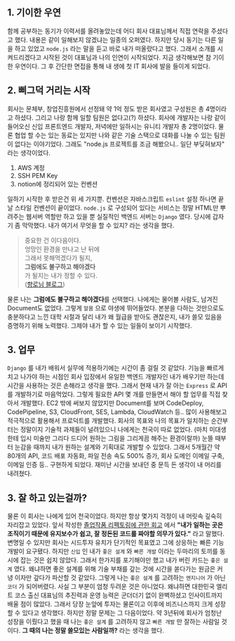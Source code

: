 ## 1\. 기이한 우연

함께 공부하는 동기가 이력서를 올려놓았는데 어디 회사 대표님께서 직접 연락을 주셨다고 했다. 
내용은 같이 일해보지 않겠냐는 일종의 오퍼였다. 하지만 당시 동기는 다른 일을 하고 있었고 `node.js` 라는 말을 듣고
바로 내가 떠올랐다고 했다. 그래서 소개를 시켜드리겠다고 시작된 것이 대표님과 나의 인연이 시작되었다. 
지금 생각해보면 참 기이한 우연이다. 그 후 간단한 면접을 통해 내 생에 첫 IT 회사에 발을 들이게 되었다.

## 2\. 삐그덕 거리는 시작

회사는 문체부, 창업진흥원에서 선정돼 약 1억 정도 받은 회사였고 구성원은 총 4명이라고 하셨다. 
그리고 나랑 함께 일할 팀원은 없다고(?) 하셨다. 회사에 개발자는 나랑 같이 들어오신 신입 프론트엔드 개발자, 
저녁에만 일하시는 유니티 개발자 총 2명이었다. 물론 협업 할 수는 있는 동료는 있지만 나와 같은 기술 스택으로 
대화를 나눌 수 있는 팀원이 없다는 이야기었다. 그래도 "node.js 프로젝트를 조금 해봤으니.. 일단 부딪혀보자" 
라는 생각이었다.  
1. AWS 계정  
2. SSH PEM Key  
3. notion에 정리되어 있는 컨벤션

일하기 시작한 후 받은건 위 세 가지뿐. 컨벤션은 자바스크립트 `eslint` 설정 하나면 끝날 스타일 컨벤션이 끝이었다.
`node.js` 로 구성되어 있다는 서비스는 정말 HTML만 뿌려주는 웹서버 역할만 하고 있을 뿐 
실질적인 백엔드 서버는 `Django` 였다. 당시에 갑자기 좀 막막했다. 내가 여기서 무엇을 할 수 있지? 
라는 생각을 했다.

> 중요한 건 이다음이다.  
> 엉망인 환경을 만나고 난 뒤에  
> 그래서 못해먹겠다가 될지,  
> **그럼에도 불구하고 해야겠다**  
> 가 될지는 내가 정할 수 있다.  
> ([향로님 블로그](https://jojoldu.tistory.com/599))

물론 나는 **그럼에도 불구하고 해야겠다**를 선택했다. 나에게는 물어볼 사람도, 
남겨진 Document도 없었다. 그렇게 `알몸` 으로 야생에 뛰어들었다. 본분을 다하는 것만으로도 
충분하다고 느낀 대학 시절과 달리 내가 왜 월급을 받아도 괜찮은지, 내가 쓸모 있음을 증명하기 위해 
노력했다. 그제야 내가 할 수 있는 일들이 보이기 시작했다.

## 3\. 업무

`Django` 를 내가 배워서 실무에 적용하기에는 시간이 좀 걸릴 것 같았다. 
기능을 빠르게 치고 나가야 하는 시점인 회사 입장에서 유일한 백엔드 개발자인 
내가 배우기만 하는데 시간을 사용하는 것은 손해라고 생각을 했다. 
그래서 현재 내가 잘 아는 `Express` 로 API를 개발하기로 마음먹었다. 
그렇게 필요한 API 몇 개를 만들면서 해야 할 업무를 직접 찾아서 개발했다. 
EC2 밖에 써보지 않았지만 Document를 보며 CodeDeploy, CodePipeline, S3, 
CloudFront, SES, Lambda, CloudWatch 등.. 많이 사용해보고 적극적으로 활용해서 
프로덕트를 개발했다. 회사의 목표와 나의 목표가 일치하는 순간부터는 정말이지 기술적 과제들이 
널려있으니 나에게는 천국이 따로 없었다. (마치 미대생한테 입시 미술만 그리다 드디어 원하는 
그림을 그리게끔 해주는 환경이랄까) 눈뜰 때부터 눈감을 때까지 내가 원하는 설계와 기획대로 개발할 수 있었다. 
그래서 5개월간 약 80개의 API, 코드 배포 자동화, 파일 전송 속도 500% 증가, 회사 도메인 이메일 구축, 
이메일 인증 등.. 구현하게 되었다. 재미난 시간을 보내던 중 문득 든 생각이 내 머리를 내려쳤다.

## 3\. 잘 하고 있는걸까?
물론 이 회사는 나에게 있어 천국이었다. 하지만 항상 몇가지 걱정이 내 머릿속 깊숙히 자리잡고 있었다. 앞서 작성한 
[졸업작품 리펙토링에 관한 회고](https://charming-kyu.tistory.com/15) 에서 
**"내가 일하는 곳은 조직이기 때문에 유지보수가 쉽고, 잘 정돈된 코드를 짜야할 의무가 있다."**
라고 말했다. 변명일 수 있지만 회사는 시드투자 유치가 단기적인 목표였고 그에 상응하는 빠른 기능 개발이 요구됐다.
하지만 `신입` 인 내가 `좋은 설계` 와 `빠른 개발` 이라는 두마리의 토끼를 동시에 잡는 것은 쉽지 않았다. 그래서 
한가지를 포기해야만 했고 내가 버린 카드는 `좋은 설계` 였다. 왜냐하면 좋은 설계를 위해 기술 부채를 갚는 것에 시간을 쏟다가는
원금은 커녕 이자만 갚다가 파산할 것 같았다. 그렇게 나는 `좋은 설계` 를 고려하는 `엔지니어` 가 아닌 `코더` 가 되어버렸다. 
사실 그 부분이 엄청 두려운 것은 아니었다. 왜냐하면 대한민국 엘리트 코스 출신 대표님의 추진력과 운영 능력은 
군더더기 없이 완벽하셨고 인사이트까지 배울 점이 많았다. 그래서 당장 눈앞에 투자는 물론이고 이후에 비즈니스까지 
크게 성장할 수 있다고 생각했다. 하지만 정말 문제는 그 다음이었다. 약 3년뒤에 회사가 엄청난 성장을 이뤘다고 했을 때 
나는 `좋은 설계` 를 고려하지 않고 `빠른 개발` 만 잘하는 사람일 것이다. **그 때의 나는 정말 쓸모있는 사람일까?** 라는 생각을 했다.


